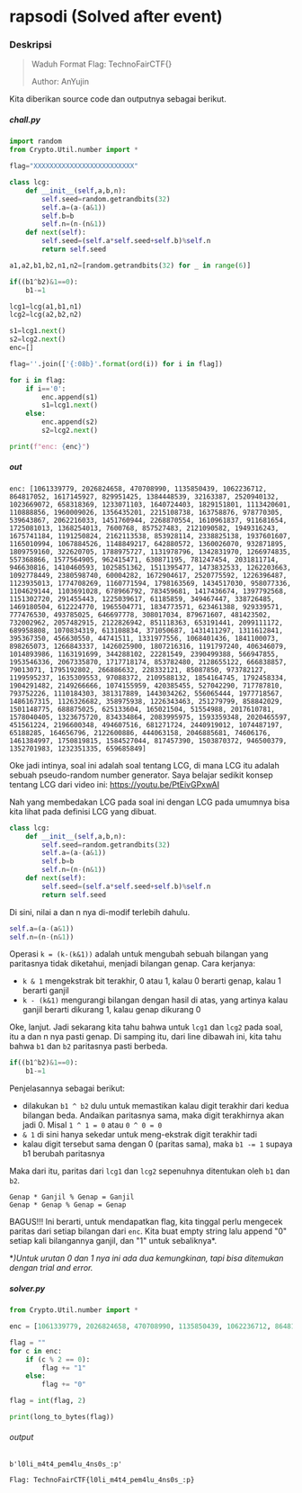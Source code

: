 # rapsodi (Solved after event)

### Deskripsi
> Waduh
> Format Flag: TechnoFairCTF{}
>
> Author: AnYujin

Kita diberikan source code dan outputnya sebagai berikut.

##### chall.py
```py
import random
from Crypto.Util.number import *

flag="XXXXXXXXXXXXXXXXXXXXXXXXX"

class lcg:
	def __init__(self,a,b,n):
		self.seed=random.getrandbits(32)
		self.a=(a-(a&1))
		self.b=b
		self.n=(n-(n&1))
	def next(self):
		self.seed=(self.a*self.seed+self.b)%self.n
		return self.seed

a1,a2,b1,b2,n1,n2=[random.getrandbits(32) for _ in range(6)]

if((b1^b2)&1==0):
	b1-=1

lcg1=lcg(a1,b1,n1)
lcg2=lcg(a2,b2,n2)

s1=lcg1.next()
s2=lcg2.next()
enc=[]

flag=''.join(['{:08b}'.format(ord(i)) for i in flag])

for i in flag:
	if i=='0':
		enc.append(s1)	
		s1=lcg1.next()
	else:
		enc.append(s2)
		s2=lcg2.next()

print(f"enc: {enc}")
```

##### out
```
enc: [1061339779, 2026824658, 470708990, 1135850439, 1062236712, 864817052, 1617145927, 829951425, 1384448539, 32163387, 2520940132, 1023669072, 658318369, 1233071103, 1640724403, 1829151801, 1113420601, 110888856, 1960009026, 1356435201, 2215108738, 163758876, 978770305, 539643867, 2062216033, 1451760944, 2268870554, 1610961837, 911681654, 1725081013, 1368254013, 7600768, 857527483, 2121090582, 1949316243, 1675741184, 1191250824, 2162113538, 853928114, 2338825138, 1937601607, 1165010994, 1067884526, 1148849217, 642880572, 1360026070, 932871895, 1809759160, 322620705, 1788975727, 1131978796, 1342831970, 1266974835, 557368866, 1577564905, 962415471, 630871195, 781247454, 2031811714, 946630816, 1410460593, 1025851362, 1511395477, 1473832533, 1262203663, 1092778449, 2380598740, 60004282, 1672904617, 2520775592, 1226396487, 1123935013, 1774708269, 1160771594, 1798163569, 1434517030, 958077336, 1104629144, 1103691028, 678966792, 783459681, 1417436674, 1397792568, 1151302720, 291455443, 1225039617, 61185859, 349467447, 338726485, 1469180504, 612224770, 1965504771, 1834773571, 623461388, 929339571, 777476530, 493785025, 646697778, 308017034, 879671607, 481423502, 732002962, 2057482915, 2122826942, 851118363, 653191441, 2099111172, 689958808, 1070834319, 613108834, 371050687, 1431411297, 1311612841, 395367350, 456630550, 44741511, 1331977556, 1068401436, 1841100073, 898265073, 1266843337, 1426025900, 1807216316, 1191797240, 406346079, 1014893986, 1163191699, 344288102, 22281549, 2390499388, 566947855, 1953546336, 2067335870, 1717718174, 853782480, 2128655122, 666838857, 79013071, 1795192802, 266886632, 228332121, 85087850, 973782127, 1199595237, 1635309553, 97088372, 2109588132, 1854164745, 1792458334, 1904291482, 2149266666, 1074155959, 420385455, 527042290, 717787810, 793752226, 1110184303, 381317889, 1443034262, 556065444, 1977718567, 1486167315, 1126326682, 358975938, 1226343463, 251279799, 858842029, 1501148775, 688875025, 625133604, 165021504, 51554988, 2017610781, 1578040405, 1323675720, 834334864, 2083995975, 1593359348, 2020465597, 451561224, 2196600348, 494607516, 681271724, 2440919012, 1074487197, 65188285, 164656796, 2122600886, 444063158, 2046885681, 74606176, 1461384997, 1750819815, 1584527044, 817457390, 1503870372, 946500379, 1352701983, 1232351335, 659685849]
```

Oke jadi intinya, soal ini adalah soal tentang LCG, di mana LCG itu adalah sebuah pseudo-random number generator. Saya belajar sedikit konsep tentang LCG dari video ini: https://youtu.be/PtEivGPxwAI 

Nah yang membedakan LCG pada soal ini dengan LCG pada umumnya bisa kita lihat pada definisi LCG yang dibuat.

```py
class lcg:
	def __init__(self,a,b,n):
		self.seed=random.getrandbits(32)
		self.a=(a-(a&1))
		self.b=b
		self.n=(n-(n&1))
	def next(self):
		self.seed=(self.a*self.seed+self.b)%self.n
		return self.seed
```

Di sini, nilai a dan n nya di-modif terlebih dahulu.

```py
self.a=(a-(a&1))
self.n=(n-(n&1))
```

Operasi `k = (k-(k&1))` adalah untuk mengubah sebuah bilangan yang paritasnya tidak diketahui, menjadi bilangan genap. Cara kerjanya:

- `k & 1` mengekstrak bit terakhir, 0 atau 1, kalau 0 berarti genap, kalau 1 berarti ganjil
- `k - (k&1)` mengurangi bilangan dengan hasil di atas, yang artinya kalau ganjil berarti dikurang 1, kalau genap dikurang 0

Oke, lanjut. Jadi sekarang kita tahu bahwa untuk `lcg1` dan `lcg2` pada soal, itu a dan n nya pasti genap. Di samping itu, dari line dibawah ini, kita tahu bahwa `b1` dan `b2` paritasnya pasti berbeda.

```py
if((b1^b2)&1==0):
	b1-=1
```

Penjelasannya sebagai berikut:

- dilakukan `b1 ^ b2` dulu untuk memastikan kalau digit terakhir dari kedua bilangan beda. Andaikan paritasnya sama, maka digit terakhirnya akan jadi 0. Misal `1 ^ 1 = 0` atau `0 ^ 0 = 0`
- `& 1` di sini hanya sekedar untuk meng-ekstrak digit terakhir tadi
- kalau digit tersebut sama dengan 0 (paritas sama), maka `b1 -= 1` supaya b1 berubah paritasnya

Maka dari itu, paritas dari `lcg1` dan `lcg2` sepenuhnya ditentukan oleh `b1` dan `b2`. 

```
Genap * Ganjil % Genap = Ganjil
Genap * Genap % Genap = Genap
```

BAGUS!!! Ini berarti, untuk mendapatkan flag, kita tinggal perlu mengecek paritas dari setiap bilangan dari `enc`. Kita buat empty string lalu append "0" setiap kali bilangannya ganjil, dan "1" untuk sebaliknya\*.

\**)Untuk urutan 0 dan 1 nya ini ada dua kemungkinan, tapi bisa ditemukan dengan trial and error.*

##### solver.py
```py
from Crypto.Util.number import *

enc = [1061339779, 2026824658, 470708990, 1135850439, 1062236712, 864817052, 1617145927, 829951425, 1384448539, 32163387, 2520940132, 1023669072, 658318369, 1233071103, 1640724403, 1829151801, 1113420601, 110888856, 1960009026, 1356435201, 2215108738, 163758876, 978770305, 539643867, 2062216033, 1451760944, 2268870554, 1610961837, 911681654, 1725081013, 1368254013, 7600768, 857527483, 2121090582, 1949316243, 1675741184, 1191250824, 2162113538, 853928114, 2338825138, 1937601607, 1165010994, 1067884526, 1148849217, 642880572, 1360026070, 932871895, 1809759160, 322620705, 1788975727, 1131978796, 1342831970, 1266974835, 557368866, 1577564905, 962415471, 630871195, 781247454, 2031811714, 946630816, 1410460593, 1025851362, 1511395477, 1473832533, 1262203663, 1092778449, 2380598740, 60004282, 1672904617, 2520775592, 1226396487, 1123935013, 1774708269, 1160771594, 1798163569, 1434517030, 958077336, 1104629144, 1103691028, 678966792, 783459681, 1417436674, 1397792568, 1151302720, 291455443, 1225039617, 61185859, 349467447, 338726485, 1469180504, 612224770, 1965504771, 1834773571, 623461388, 929339571, 777476530, 493785025, 646697778, 308017034, 879671607, 481423502, 732002962, 2057482915, 2122826942, 851118363, 653191441, 2099111172, 689958808, 1070834319, 613108834, 371050687, 1431411297, 1311612841, 395367350, 456630550, 44741511, 1331977556, 1068401436, 1841100073, 898265073, 1266843337, 1426025900, 1807216316, 1191797240, 406346079, 1014893986, 1163191699, 344288102, 22281549, 2390499388, 566947855, 1953546336, 2067335870, 1717718174, 853782480, 2128655122, 666838857, 79013071, 1795192802, 266886632, 228332121, 85087850, 973782127, 1199595237, 1635309553, 97088372, 2109588132, 1854164745, 1792458334, 1904291482, 2149266666, 1074155959, 420385455, 527042290, 717787810, 793752226, 1110184303, 381317889, 1443034262, 556065444, 1977718567, 1486167315, 1126326682, 358975938, 1226343463, 251279799, 858842029, 1501148775, 688875025, 625133604, 165021504, 51554988, 2017610781, 1578040405, 1323675720, 834334864, 2083995975, 1593359348, 2020465597, 451561224, 2196600348, 494607516, 681271724, 2440919012, 1074487197, 65188285, 164656796, 2122600886, 444063158, 2046885681, 74606176, 1461384997, 1750819815, 1584527044, 817457390, 1503870372, 946500379, 1352701983, 1232351335, 659685849]

flag = ""
for c in enc:
	if (c % 2 == 0):
		flag += "1"
	else:
		flag += "0"

flag = int(flag, 2)

print(long_to_bytes(flag))
```

###### output
```
b'l0li_m4t4_pem4lu_4ns0s_:p'
```

`Flag: TechnoFairCTF{l0li_m4t4_pem4lu_4ns0s_:p}`